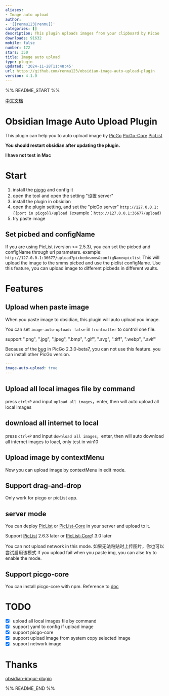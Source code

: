 ```yaml
---
aliases:
- Image auto upload
author:
- '[[renmu123|renmu]]'
categories: []
description: This plugin uploads images from your clipboard by PicGo
downloads: 91632
mobile: false
number: 172
stars: 350
title: Image auto upload
type: plugin
updated: '2024-11-28T11:48:45'
url: https://github.com/renmu123/obsidian-image-auto-upload-plugin
version: 4.1.0
---
```


%% README_START %%

[中文文档](readme-zh.md)

# Obsidian Image Auto Upload Plugin

This plugin can help you to auto upload image by
[PicGo](https://github.com/Molunerfinn/PicGo)
[PicGo-Core](https://picgo.github.io/PicGo-Core-Doc/)
[PicList](https://github.com/Kuingsmile/PicList)

**You should restart obsidian after updating the plugin.**

**I have not test in Mac**

# Start

1. install the [picgo](https://github.com/Molunerfinn/PicGo) and config it
2. open the tool and open the setting "设置 server"
3. install the plugin in obsidian
4. open the plugin setting, and set the "picGo server" `http://127.0.0.1:{{port in picgo}}/upload`（example：`http://127.0.0.1:36677/upload`）
5. try paste image

## Set picbed and configName

If you are using PicList (version >= 2.5.3), you can set the picbed and configName through url parameters.
example: `http://127.0.0.1:36677/upload?picbed=smms&configName=piclist`
This will upload the image to the smms picbed and use the piclist configName.
Use this feature, you can upload image to different picbeds in different vaults.

# Features

## Upload when paste image

When you paste image to obsidian, this plugin will auto upload you image.

You can set `image-auto-upload: false` in `frontmatter` to control one file.

support ".png", ".jpg", ".jpeg", ".bmp", ".gif", ".svg", ".tiff", ".webp", ".avif"

Because of the [bug](https://github.com/renmu123/obsidian-image-auto-upload-plugin/issues/2) in PicGo 2.3.0-beta7, you can not use this feature. you can install other PicGo version.

```yaml
---
image-auto-upload: true
---
```

## Upload all local images file by command

press `ctrl+P` and input `upload all images`，enter, then will auto upload all local images

## download all internet to local

press `ctrl+P` and input `download all images`，enter, then will auto download all internet images to loacl, only test in win10

## Upload image by contextMenu

Now you can upload image by contextMenu in edit mode.

## Support drag-and-drop

Only work for picgo or picList app.

## server mode

You can deploy [PicList](https://github.com/Kuingsmile/PicList/releases) or [PicList-Core](https://github.com/Kuingsmile/PicList-Core) in your server and upload to it.

Support [PicList](https://github.com/Kuingsmile/PicList/releases) 2.6.3 later or [PicList-Core](https://github.com/Kuingsmile/PicList-Core)1.3.0 later

You can not upload network in this mode.
如果无法粘贴时上传图片，你也可以尝试启用该模式
If you upload fail when you paste img, you can alse try to enable the mode.

## Support picgo-core

You can install picgo-core with npm. Reference to [doc](https://picgo.github.io/PicGo-Core-Doc/)

# TODO

- [x] upload all local images file by command
- [x] support yaml to config if upload image
- [x] support picgo-core
- [x] support upload image from system copy selected image
- [x] support network image

# Thanks

[obsidian-imgur-plugin](https://github.com/gavvvr/obsidian-imgur-plugin)


%% README_END %%